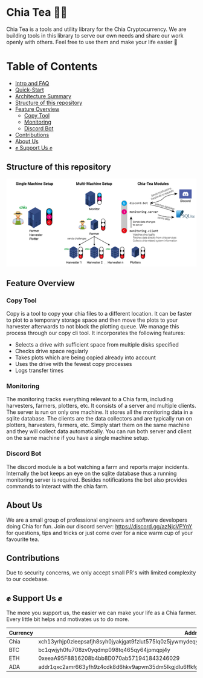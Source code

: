 # Chia Tea 🌱🍵

Chia Tea is a tools and utility library for the Chia Cryptocurrency.
We are building tools in this library to serve our own needs and share our work openly with others.
Feel free to use them and make your life easier 💚

# Table of Contents

- [Intro and FAQ](docs/faq.md)
- [Quick-Start](docs/quick_start.md)
- [Architecture Summary](docs/architecture_summary.md)
- [Structure of this repository](#structure-of-this-repository)
- [Feature Overview](#feature-overview)
  - [Copy Tool](#copy-tool)
  - [Monitoring](#monitoring)
  - [Discord Bot](#discord-bot)
- [Contributions](#contributions)
- [About Us](#about-us)
- [✊ Support Us ✊](#support-us)

## Structure of this repository

![Chia-Tea Infrastructure](docs/Chia_Infrastructure.png?raw=true)

## Feature Overview

### Copy Tool

Copy is a tool to copy your chia files to a different location. It can be faster to plot to a temporary storage space and then move the plots to your harvester afterwards to not block the plotting queue. We manage this process through our copy cli tool. It incorporates the following features:

- Selects a drive with sufficient space from multiple disks specified
- Checks drive space regularly
- Takes plots which are being copied already into account
- Uses the drive with the fewest copy processes
- Logs transfer times

### Monitoring

The monitoring tracks everything relevant to a Chia farm, including harvesters, farmers, plotters, etc. It consists of a server and multiple clients. The server is run on only one machine. It stores all the monitoring data in a sqlite database. The clients are the data collectors and are typically run on plotters, harvesters, farmers, etc. Simply start them on the same machine and they will collect data automatically. You can run both server and client on the same machine if you have a single machine setup.

### Discord Bot

The discord module is a bot watching a farm and reports major incidents. Internally the bot keeps an eye on the sqlite database thus a running monitoring server is required. Besides notifications the bot also provides commands to interact with the chia farm.

<a name="about-us"></a>

## About Us

We are a small group of professional engineers and software developers doing Chia for fun. Join our discord server: https://discord.gg/azNjcVPYnY for questions, tips and tricks or just come over for a nice warm cup of your favourite tea.

<a name="security"></a>

## Contributions

Due to security concerns, we only accept small PR's with limited complexity to our codebase.

<a name="support-us"></a>

## ✊ Support Us ✊

The more you support us, the easier we can make your life as a Chia farmer. Every little bit helps and motivates us to do more.

| Currency | Address                                                                                                 |
| -------- | ------------------------------------------------------------------------------------------------------- |
| Chia     | xch13yrhjp0zleepsafjh8syh0jyakjgat9fzlut575lq0z5jywmydeqy05awj                                          |
| BTC      | bc1qwjyh0fu708zv0yqdmp098tq465qy64jpmqpj4y                                                              |
| ETH      | 0xeeaA95F8816208b4bb8D070ab571941843246029                                                              |
| ADA      | addr1qxc2amr663yfh9z4cdk8d6hkv9apvm35dm5lkgjdlu6ffkfggrvustlynuxzqmswee4mvd6cfeu66hq788rmgts2uggq7qtuqh |
